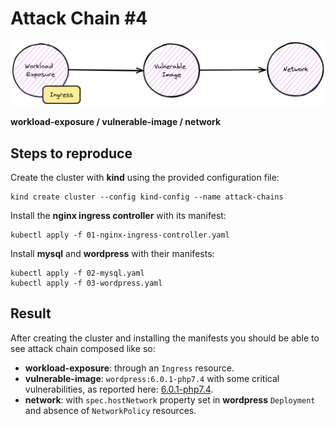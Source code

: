 # Attack Chain #4

![attack-chain-4](./ac4.png)

**workload-exposure / vulnerable-image / network**

## Steps to reproduce

Create the cluster with **kind** using the provided configuration file:

```shell
kind create cluster --config kind-config --name attack-chains
```

Install the **nginx ingress controller** with its manifest:

```shell
kubectl apply -f 01-nginx-ingress-controller.yaml
```

Install **mysql** and **wordpress** with their manifests:

```shell
kubectl apply -f 02-mysql.yaml
kubectl apply -f 03-wordpress.yaml
```

## Result

After creating the cluster and installing the manifests you should be able to see attack chain composed like so:

* **workload-exposure**: through an `Ingress` resource.
* **vulnerable-image**: `wordpress:6.0.1-php7.4` with some critical vulnerabilities, as reported here: [6.0.1-php7.4](https://hub.docker.com/layers/library/wordpress/6.0.1-php7.4/images/sha256-93802164c4fc8e21ef1f48f6ac96e76924aa535d26e1ca67dece41a8b223ca0b?context=explore).
* **network**: with `spec.hostNetwork` property set in **wordpress** `Deployment` and absence of `NetworkPolicy` resources.

